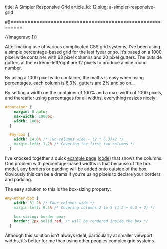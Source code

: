title: A Simpler Responsive Grid
article_id: 12
slug: a-simpler-responsive-grid

#!!==========================================================

{{imageraw: 1}}

After making use of various complicated CSS grid systems, I’ve been using a simple percentage-based grid for the last fyear or so. It’s based on a 1000 pixel wide container with 63 pixel columns and 20 pixel gutters. The outside gutters at the extreme left/right are 12 pixels to produce a nice round number.

By using a 1000 pixel wide container, the maths is easy when using percentages. each column is 6.3%, gutters are 2% and so on…

By setting a width on the container of 100% and a max-width of 1000 pixels, and thereafter using percentages for all widths, everything resizes nicely:

````css
#container {
    margin: 0 auto;    
    max-width: 1000px;
    width: 100%;
  }

  #my-box {
    width: 14.6% /* Two columns wide - (2 * 6.3)+2 */
    margin-left: 1.2% /* Covering the first two columns */
  }
````

I’ve knocked together a quick [example page](http://dasmith.co.uk/files/examples/grid.html) ([code](https://gist.github.com/2875987)) that shows the columns. One problem with percentage-based widths is that because of the box model, any borders or padding will be added onto outside of the box. Obviously this can be a drama if you’re using pixels to declare your borders and padding.

The easy solution to this is the box-sizing property:

````css
#my-other-box {
    width: 31.2% /* Four columns wide */
    margin-left: 9.5% /* Covering columns 2 to 5 (1.2 + 6.3 + 2) */

    box-sizing: border-box;
    border: 2px solid red; /* will be rendered inside the box */
  }
````

Although this solution isn’t always ideal, particularly at smaller viewport widths, it’s better for me than using other peoples complex grid systems.
